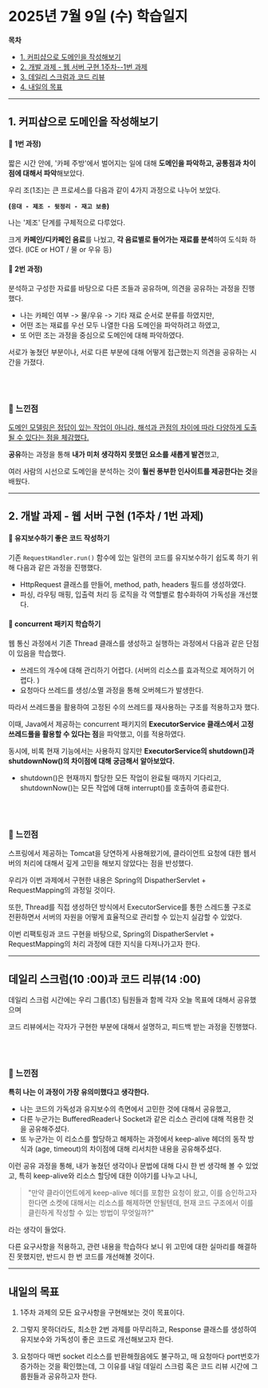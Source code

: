 # 2025년 7월 9일 (수) 학습일지


**목차**

- [1. 커피샵으로 도메인을 작성해보기](#1-커피샵으로-도메인을-작성해보기)
- [2. 개발 과제 - 웹 서버 구현 1주차--1번 과제](#2-개발-과제---웹-서버-구현-1주차--1번-과제)
- [3. 데일리 스크럼과 코드 리뷰](#3-데일리-스크럼과-코드-리뷰)
- [4. 내일의 목표](#4-내일의-목표)

---

## 1. 커피샵으로 도메인을 작성해보기

#### 🔹 1번 과정)

짧은 시간 안에, '카페 주방'에서 벌어지는 일에 대해 **도메인을 파악하고, 공통점과 차이점에 대해서 파악**해보았다.

우리 조(1조)는 큰 프로세스를 다음과 같이 4가지 과정으로 나누어 보았다. 

**(`응대 - 제조 - 뒷정리 - 재고 보충`)**

나는 '제조' 단계를 구체적으로 다루었다.

크게 **카페인/디카페인 음료**를 나눴고, **각 음료별로 들어가는 재료를 분석**하여 도식화 하였다. (ICE or HOT / 물 or 우유 등)


#### 🔹 2번 과정)

 분석하고 구성한 자료를 바탕으로 다른 조들과 공유하며, 의견을 공유하는 과정을 진행했다.

- 나는 카페인 여부 -> 물/우유 -> 기타 재료 순서로 분류를 하였지만,
- 어떤 조는 재료를 우선 모두 나열한 다음 도메인을 파악하려고 하였고,
- 또 어떤 조는 과정을 중심으로 도메인에 대해 파악하였다.

서로가 놓쳤던 부분이나, 서로 다른 부분에 대해 어떻게 접근했는지 의견을 공유하는 시간을 가졌다.

<br><br>

### 💬 느낀점

<u>도메인 모델링은 정답이 있는 작업이 아니라, 해석과 관점의 차이에 따라 다양하게 도출될 수 있다는 점을 체감했다. </u>

**공유**하는 과정을 통해 **내가 미처 생각하지 못했던 요소를 새롭게 발견**했고,

여러 사람의 시선으로 도메인을 분석하는 것이 **훨씬 풍부한 인사이트를 제공한다는 것**을 배웠다.


---
## 2. 개발 과제 - 웹 서버 구현 (1주차 / 1번 과제)

#### 🔹 유지보수하기 좋은 코드 작성하기

기존 `RequestHandler.run()` 함수에 있는 일련의 코드를 유지보수하기 쉽도록 하기 위해 다음과 같은 과정을 진행했다.

- HttpRequest 클래스를 만들어, method, path, headers 필드를 생성하였다.
- 파싱, 라우팅 매핑, 입출력 처리 등 로직을 각 역할별로 함수화하여 가독성을 개선했다.

#### 🔹 concurrent 패키지 학습하기
웹 통신 과정에서 기존 Thread 클래스를 생성하고 실행하는 과정에서 다음과 같은 단점이 있음을 학습했다.
- 쓰레드의 개수에 대해 관리하기 어렵다. (서버의 리소스를 효과적으로 제어하기 어렵다. )
- 요청마다 쓰레드를 생성/소멸 과정을 통해 오버헤드가 발생한다.

따라서 쓰레드풀을 활용하여 고정된 수의 쓰레드를 재사용하는 구조를 적용하고자 했다.  

이때, Java에서 제공하는 concurrent 패키지의 **ExecutorService 클래스에서 고정 쓰레드풀을 활용할 수 있다는 점**을 파악했고, 이를 적용하였다.

동시에, 비록 현재 기능에서는 사용하지 않지만 **ExecutorService의 shutdown()과 shutdownNow()의 차이점에 대해 궁금해서 알아보았다.**
- shutdown()은 현재까지 할당한 모든 작업이 완료될 때까지 기다리고, shutdownNow()는 모든 작업에 대해 interrupt()를 호출하여 종료한다. 
  
  
<br><br>

### 💬 느낀점

스프링에서 제공하는 Tomcat을 당연하게 사용해왔기에, 클라이언트 요청에 대한 웹서버의 처리에 대해서 깊게 고민을 해보지 않았다는 점을 반성했다.

우리가 이번 과제에서 구현한 내용은 Spring의 DispatherServlet + RequestMapping의 과정일 것이다.

또한, Thread를 직접 생성하던 방식에서 ExecutorService를 통한 스레드풀 구조로 전환하면서
서버의 자원을 어떻게 효율적으로 관리할 수 있는지 실감할 수 있었다.

이번 리팩토링과 코드 구현을 바탕으로,
Spring의 DispatherServlet + RequestMapping의 처리 과정에 대한 지식을 다져나가고자 한다.

---- 
## 데일리 스크럼(10 :00)과 코드 리뷰(14 :00)

데일리 스크럼 시간에는 우리 그룹(1조) 팀원들과 함께 각자 오늘 목표에 대해서 공유했으며

코드 리뷰에서는 각자가 구현한 부분에 대해서 설명하고, 피드백 받는 과정을 진행했다.
  
  

<br><br>

### 💬 느낀점

**특히 나는 이 과정이 가장 유의미했다고 생각한다.**
- 나는 코드의 가독성과 유지보수의 측면에서 고민한 것에 대해서 공유했고,
- 다른 누군가는 BufferedReader나 Socket과 같은 리소스 관리에 대해 적용한 것을 공유해주셨다.
- 또 누군가는 이 리소스를 할당하고 해제하는 과정에서 keep-alive 헤더의 동작 방식과 (age, timeout)의 차이점에 대해 리서치한 내용을 공유해주셨다.

이런 공유 과정을 통해, 내가 놓쳤던 생각이나 문법에 대해 다시 한 번 생각해 볼 수 있었고,
특히 keep-alive와 리소스 할당에 대한 이야기를 나누고 나니, 

> "만약 클라이언트에게 keep-alive 헤더를 포함한 요청이 왔고, 이를 승인하고자 한다면 소켓에 대해서는 리소스를 해제하면 안될텐데, 현재 코드 구조에서 이를 클린하게 작성할 수 있는 방법이 무엇일까?"

라는 생각이 들었다.

다른 요구사항을 적용하고, 관련 내용을 학습하다 보니 위 고민에 대한 실마리를 해결하진 못했지만, 반드시 한 번 코드를 개선해볼 것이다.

---

## 내일의 목표
1. 1주차 과제의 모든 요구사항을 구현해보는 것이 목표이다.

2. 그렇지 못하더라도, 최소한 2번 과제를 마무리하고, Response 클래스를 생성하여 유지보수와 가독성이 좋은 코드로 개선해보고자 한다.
3. 요청마다 매번 socket 리소스를 반환해줬음에도 불구하고, 매 요청마다 port번호가 증가하는 것을 확인했는데, 그 이유를 내일 데일리 스크럼 혹은 코드 리뷰 시간에 그룹원들과 공유하고자 한다.
